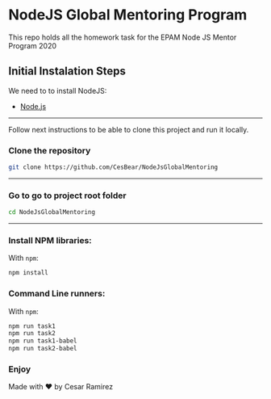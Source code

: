 # NodeJS Global Mentoring Program 

This repo holds all the homework task for the EPAM Node JS Mentor Program 2020

## Initial Instalation Steps

We need to to install NodeJS:

- [Node.js](https://nodejs.org/en/)

---

Follow next instructions to be able to clone this project and run it locally.

### Clone the repository

```bash
git clone https://github.com/CesBear/NodeJsGlobalMentoring
```

---

### Go to go to project root folder

```bash
cd NodeJsGlobalMentoring
```

---

### Install NPM libraries:

With `npm`:

```bash
npm install
```

### Command Line runners:

With `npm`:
```bash
npm run task1
npm run task2
npm run task1-babel
npm run task2-babel
```

### Enjoy
Made with ❤ by Cesar Ramirez
